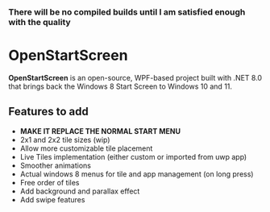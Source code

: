 ### There will be no compiled builds until I am satisfied enough with the quality

# OpenStartScreen

**OpenStartScreen** is an open-source, WPF-based project built with .NET 8.0 that brings back the  Windows 8 Start Screen to Windows 10 and 11. 



## Features to add

- **MAKE IT REPLACE THE NORMAL START MENU**
 - 2x1 and 2x2 tile sizes (wip)
 - Allow more customizable tile placement
 - Live Tiles implementation (either custom or imported from uwp app)
 - Smoother animations
 - Actual windows 8 menus for tile and app management (on long press)
 - Free order of tiles
 - Add background and parallax effect
 - Add swipe features 


